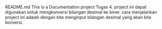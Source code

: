 README.md
This is a Documentation project Tugas 4.
project ini dapat digunakan untuk mengkonversi bilangan desimal ke biner.
cara menjalankan project ini adalah dengan kita menginput bilangan desimal yang akan kita konversi.
